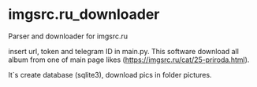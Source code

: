 # imgsrc.ru_downloader
Parser and downloader for imgsrc.ru

insert url, token and telegram ID in main.py. 
This software download all album from one of main page likes (https://imgsrc.ru/cat/25-priroda.html).

It`s create database (sqlite3), download pics in folder pictures.
